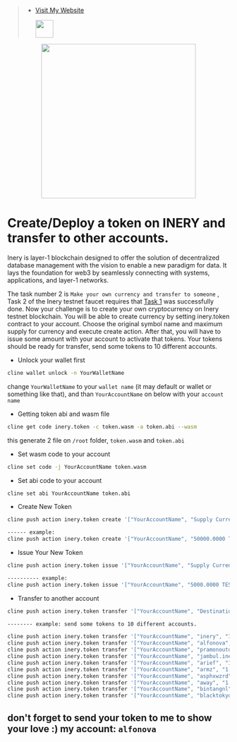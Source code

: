 >- [Visit My Website](https://alfonova.app)<p><img height="40" src="https://raw.githubusercontent.com/Agus1224/NODE_TESTNET/main/arpgr-1srhe-001.ico"></p>
<p align="center">
  
<p align="center">
  <img height="350" height="auto" src="https://cdn.publish0x.com/prod/fs/images/21f6c476e6fccb01abf557a109243f936e510a98d9ede212958a377d95b7ed0f.png">
</p>

# Create/Deploy a token on INERY and transfer to other accounts.

Inery is layer-1 blockchain designed to offer the solution of decentralized database management with the vision to enable a new paradigm for data. It lays the foundation for web3 by seamlessly connecting with systems, applications, and layer-1 networks.

The task number 2 is `Make your own currency and transfer to someone` , Task 2 of the Inery testnet faucet requires that [Task 1](https://github.com/Agus1224/NODE_TESTNET/tree/main/INERY/TASK%20I) was successfully done. Now your challenge is to create your own cryptocurrency on Inery testnet blockchain. You will be able to create currency by setting inery.token contract to your account. Choose the original symbol name and maximum supply for currency and execute create action. After that, you will have to issue some amount with your account to activate that tokens. Your tokens should be ready for transfer, send some tokens to 10 different accounts.

- Unlock your wallet first
```bash
cline wallet unlock -n YourWalletName
```
change `YourWalletName` to your `wallet name` (it may default or wallet or something like that), and than `YourAccountName` on below with your `account name`

- Getting token abi and wasm file
```bash
cline get code inery.token -c token.wasm -a token.abi --wasm
```
this generate 2 file on `/root` folder, `token.wasm` and `token.abi`

- Set wasm code to your account
```bash
cline set code -j YourAccountName token.wasm
```
- Set abi code to your account
```bash
cline set abi YourAccountName token.abi
```
- Create New Token
```bash
cline push action inery.token create '["YourAccountName", "Supply CurrencyCode"], "token description/memo"' -p YourAccountName

------ example:
cline push action inery.token create '["YourAccountName", "50000.0000 TEST" , "creating my first tokens"]' -p YourAccountName
```
- Issue Your New Token
```bash
cline push action inery.token issue '["YourAccountName", "Supply CurrencyCode", "detail"]' -p YourAccountName

---------- example:
cline push action inery.token issue '["YourAccountName", "5000.0000 TEST", "Issuing some TEST token"]' -p YourAccountName
```
- Transfer to another account
```bash
cline push action inery.token transfer '["YourAccountName", "DestinationWalletName", "Amount CurrencyCode", "Here you go 1 TEST for free :) "]' -p YourWalletName

-------- example: send some tokens to 10 different accounts.
```
```bash
cline push action inery.token transfer '["YourAccountName", "inery", "1.0000 TEST", "Here Is 1 TEST for you bro "]' -p YourAccountName
cline push action inery.token transfer '["YourAccountName", "alfonova", "1.0000 TEST", "Here Is 1 TEST for you bro "]' -p YourAccountName
cline push action inery.token transfer '["YourAccountName", "pramonoutomo", "1.0000 TEST", "Here Is 1 TEST for you bro "]' -p YourAccountName
cline push action inery.token transfer '["YourAccountName", "jambul.inery", "1.0000 TEST", "Here Is 1 TEST for you bro "]' -p YourAccountName
cline push action inery.token transfer '["YourAccountName", "arief", "1.0000 TEST", "Here Is 1 TEST for you bro "]' -p YourAccountName
cline push action inery.token transfer '["YourAccountName", "armz", "1.0000 TEST", "Here Is 1 TEST for you bro "]' -p YourAccountName
cline push action inery.token transfer '["YourAccountName", "asphxwzrd", "1.0000 TEST", "Here Is 1 TEST for you bro "]' -p YourAccountName
cline push action inery.token transfer '["YourAccountName", "away", "1.0000 TEST", "Here Is 1 TEST for you bro "]' -p YourAccountName
cline push action inery.token transfer '["YourAccountName", "bintangnl", "1.0000 TEST", "Here Is 1 TEST for you bro "]' -p YourAccountName
cline push action inery.token transfer '["YourAccountName", "blacktokyoo", "1.0000 TEST", "Here Is 1 TEST for you bro "]' -p YourAccountName
```
## don't forget to send your token to me to show your love :) my account: `alfonova`

